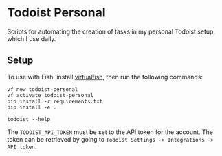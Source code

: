 # Todoist Personal

Scripts for automating the creation of tasks in my personal Todoist setup, which I use daily.

## Setup

To use with Fish, install [virtualfish](https://virtualfish.readthedocs.io/en/latest/install.html), then run the following commands:
```
vf new todoist-personal
vf activate todoist-personal
pip install -r requirements.txt
pip install -e .

todoist --help
```

The `TODOIST_API_TOKEN` must be set to the API token for the account. The token can be retrieved by going to `Todoist Settings -> Integrations -> API token`.
